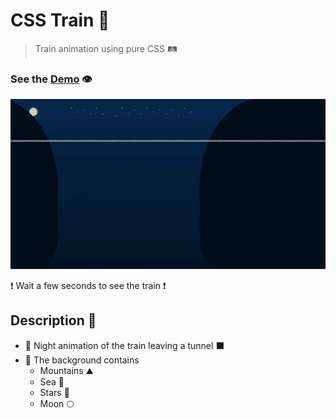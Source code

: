 # CSS Train 🚆

> Train animation using pure CSS 🛤

### See the <a href='https://dnt-knw.github.io/CSS-train' target='_blank' title='Click to open the project'>Demo</a> 👁

<img src='./CSS-train.gif' alt='train' />

❗️ Wait a few seconds to see the train ❗️

## Description 📖

- 📜 Night animation of the train leaving a tunnel ⬛️
- 📜 The background contains
    - Mountains ⛰
    - Sea 🌊
    - Stars 🌟
    - Moon 🌕

